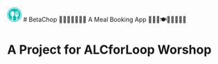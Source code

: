 ![alt text](/UI/img/favicon.png) # BetaChop 🥗🌯🥘🍛🥙🍖🍗
A Meal Booking App 🍯🍜🥬🍽🍴🦐🍳🍲🥯
# A Project for ALCforLoop Worshop
